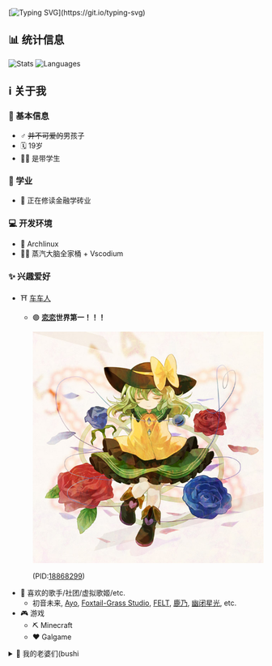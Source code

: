 [![Typing SVG](https://readme-typing-svg.herokuapp.com?color=739980&center=true&vCenter=true&width=600&lines=%E6%AC%A2%E8%BF%8E%E6%9D%A5%E5%88%B0%E6%88%91%E7%9A%84Github%E4%B8%BB%E9%A1%B5+%E3%83%BE(%E2%89%A7%E2%96%BD%E2%89%A6*)o)](https://git.io/typing-svg)

## 📊 统计信息
![Stats](https://github-readme-stats.vercel.app/api?username=KoishiMoe&show_icons=true&theme=vue&count_private=true)
![Languages](https://github-readme-stats.vercel.app/api/top-langs/?username=KoishiMoe&layout=compact&theme=vue)

## ℹ️ 关于我
### 🧑 基本信息
- ♂️ ~~并不可爱的~~男孩子
- 🗓️ 19岁
- 🧑‍🎓 是带学生
### 🌱 学业
- 🏦 正在修读金融学砖业
### 💻 开发环境
- 🐧 Archlinux
- 👨‍💻 蒸汽大脑全家桶 + Vscodium
### ✨ 兴趣爱好
- ⛩️ [车车人](https://zh.wikipedia.org/wiki/%E6%9D%B1%E6%96%B9Project)
  - 🟣 **[恋恋](https://thwiki.cc/%E5%8F%A4%E6%98%8E%E5%9C%B0%E6%81%8B)世界第一！！！**

    ![Koishi](https://github.com/KoishiMoe/KoishiMoe/blob/main/images/koishi.jpg)
    
    (PID:[18868299](https://www.pixiv.net/en/artworks/18868299))
- 🎵 喜欢的歌手/社团/虚拟歌姬/etc.
  - 初音未来, [Ayo](https://twitter.com/ayo_a4), [Foxtail-Grass Studio](https://f-g-s.net/), [FELT](https://www.youtube.com/channel/UCYVjEJTsWwyVMj4PlNiqw-Q), [鹿乃](https://twitter.com/kano_2525), [幽闭星光](https://twitter.com/Yuuka_st), etc.
- 🎮 游戏
  - ⛏ Minecraft
  - ❤️ Galgame

<details>
<summary>🌸 我的老婆们(bushi</summary>

  - [平泽唯](https://zh.wikipedia.org/wiki/K-ON!%E8%A7%92%E8%89%B2%E5%88%97%E8%A1%A8#%E5%B9%B3%E6%BE%A4%E5%94%AF%EF%BC%88%E5%B9%B3%E6%B2%A2_%E5%94%AF%EF%BC%88%E3%81%B2%E3%82%89%E3%81%95%E3%82%8F_%E3%82%86%E3%81%84%EF%BC%89%EF%BC%89) （世界奇奇怪怪，呆唯可可爱爱～）

    ![Hirasawa Yui](https://github.com/KoishiMoe/KoishiMoe/blob/main/images/Hirasawa_Yui.jpg)
  - [泉此方](https://zh.wikipedia.org/wiki/%E5%B9%B8%E9%81%8B%E2%98%86%E6%98%9F%E8%A7%92%E8%89%B2%E5%88%97%E8%A1%A8#%E6%B3%89%E6%AD%A4%E6%96%B9) （理想的……女儿？）

    ![Izumi_Konata_Hinnyuu](https://github.com/KoishiMoe/KoishiMoe/blob/main/images/Izumi_Konata_Hinnyuu.jpg)
  - [宫内莲华](https://zh.wikipedia.org/zh-cn/%E6%82%A0%E6%82%A0%E5%93%89%E5%93%89%E5%B0%91%E5%A5%B3%E6%97%A5%E5%92%8C#%E7%99%BB%E5%A0%B4%E8%A7%92%E8%89%B2) （喵帕斯～）

    ![Renge_Miyauchi](https://github.com/KoishiMoe/KoishiMoe/blob/main/images/Renge_Miyauchi.jpg)
  - [香风智乃](https://zh.wikipedia.org/wiki/%E8%AB%8B%E5%95%8F%E6%82%A8%E4%BB%8A%E5%A4%A9%E8%A6%81%E4%BE%86%E9%BB%9E%E5%85%94%E5%AD%90%E5%97%8E%EF%BC%9F#%E4%B8%BB%E8%A6%81%E4%BA%BA%E7%89%A9) （咖啡拿铁，咖啡摩卡，卡布奇诺！）

    ![Chino_Kafu](https://github.com/KoishiMoe/KoishiMoe/blob/main/images/Chino_Kafu.png)
  - [小鸟游六花](https://zh.wikipedia.org/wiki/%E4%B8%AD%E4%BA%8C%E7%97%85%E4%B9%9F%E6%83%B3%E8%AB%87%E6%88%80%E6%84%9B%EF%BC%81#%E4%B8%BB%E8%A6%81%E8%A7%92%E8%89%B2) （邪王真眼是最强的！）

    ![Rikka_Takanashi](https://github.com/KoishiMoe/KoishiMoe/blob/main/images/Takanashi_Rikka.gif)
  - [鹰仓杏铃](https://zh.wikipedia.org/wiki/Clover_Day's#%E4%B8%BB%E8%A6%81%E8%A7%92%E8%89%B2) （呀呀呀～）

    ![Takakura Anzu](https://github.com/KoishiMoe/KoishiMoe/blob/main/images/Takakura_Anzu.jpg)
  - [丛雨](https://zh.wikipedia.org/wiki/%E5%8D%83%E6%88%80%EF%BC%8A%E8%90%AC%E8%8A%B1#%E7%99%BB%E5%A0%B4%E8%A7%92%E8%89%B2) （是幼刀！）

    ![Murasame](https://github.com/KoishiMoe/KoishiMoe/blob/main/images/Murasame.jpg)
  - [在原七海](https://zh.wikipedia.org/wiki/RIDDLE_JOKER#%E4%B8%BB%E8%A6%81%E8%A7%92%E8%89%B2) （~~会治愈之风的~~完美的妹妹）

    ![Arihara Nanami](https://github.com/KoishiMoe/KoishiMoe/blob/main/images/Arihara_Nanami.jpg)
  - [圣代桥冰织](https://zh.wikipedia.org/wiki/%E7%B3%96%E8%AA%BF%EF%BC%81-sugarfull_tempering-#%E4%B8%BB%E8%A6%81%E8%A7%92%E8%89%B2) （~~是智乃！这一定是智乃！（错乱）~~）

    ![Miyohashi Kōri](https://github.com/KoishiMoe/KoishiMoe/blob/main/images/Miyohashi_K%C5%8Dri.jpg)
  - [锦亚澄](https://madosoft.net/hamidashi/character#asumi) （官译似乎叫锦明日海？管他呢，小天使赛高～）

    ![Nishiki Asumi](https://github.com/KoishiMoe/KoishiMoe/blob/main/images/Nishiki_Asumi.png)
  - [风又音理](https://zh.m.wikipedia.org/zh-cn/%E6%98%9F%E7%A9%BA%E5%88%97%E8%BB%8A%E8%88%87%E7%99%BD%E7%9A%84%E6%97%85%E8%A1%8C) （这也是个小天使！）
  
    ![Kazamata Neri](https://github.com/KoishiMoe/KoishiMoe/blob/main/images/Kazamata_Neri.jpg)
    
  - [新海天](https://zh.wikipedia.org/wiki/9-nine-#%E7%99%BB%E5%A0%B4%E8%A7%92%E8%89%B2) （~~功夫大师~~）
  
    ![Nimi Sora](https://github.com/KoishiMoe/KoishiMoe/blob/main/images/Nimi_Sora.jpg)
    
    ~~别问我为什么只有个纸袋，问就是放出全图我号就没了~~
  - [结成希亚](https://zh.wikipedia.org/wiki/9-nine-#%E7%99%BB%E5%A0%B4%E8%A7%92%E8%89%B2) (~~你要是出轨的话我就去死!!!~~)

    ![Noa Yuuki](https://github.com/KoishiMoe/KoishiMoe/blob/main/images/Noa_Yuuki.png)
    
  ~~炼铜有理！！！萝莉万岁！！！😋~~
</details>
